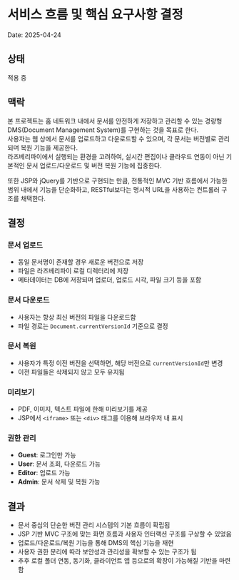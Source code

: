 # 서비스 흐름 및 핵심 요구사항 결정

Date: 2025-04-24

## 상태

적용 중

## 맥락

본 프로젝트는 홈 네트워크 내에서 문서를 안전하게 저장하고 관리할 수 있는 경량형 DMS(Document Management System)를 구현하는 것을 목표로 한다.  
사용자는 웹 상에서 문서를 업로드하고 다운로드할 수 있으며, 각 문서는 버전별로 관리되며 복원 기능을 제공한다.  
라즈베리파이에서 실행되는 환경을 고려하여, 실시간 편집이나 클라우드 연동이 아닌 기본적인 문서 업로드/다운로드 및 버전 복원 기능에 집중한다.

또한 JSP와 jQuery를 기반으로 구현되는 만큼, 전통적인 MVC 기반 흐름에서 가능한 범위 내에서 기능을 단순화하고, RESTful보다는 명시적 URL을 사용하는 컨트롤러 구조를 채택한다.

## 결정

### 문서 업로드
- 동일 문서명이 존재할 경우 새로운 버전으로 저장
- 파일은 라즈베리파이 로컬 디렉터리에 저장
- 메타데이터는 DB에 저장되며 업로더, 업로드 시각, 파일 크기 등을 포함

### 문서 다운로드
- 사용자는 항상 최신 버전의 파일을 다운로드함
- 파일 경로는 `Document.currentVersionId` 기준으로 결정

### 문서 복원
- 사용자가 특정 이전 버전을 선택하면, 해당 버전으로 `currentVersionId`만 변경
- 이전 파일들은 삭제되지 않고 모두 유지됨

### 미리보기
- PDF, 이미지, 텍스트 파일에 한해 미리보기를 제공
- JSP에서 `<iframe>` 또는 `<div>` 태그를 이용해 브라우저 내 표시

### 권한 관리
- **Guest**: 로그인만 가능
- **User**: 문서 조회, 다운로드 가능
- **Editor**: 업로드 가능
- **Admin**: 문서 삭제 및 복원 가능

## 결과

- 문서 중심의 단순한 버전 관리 시스템의 기본 흐름이 확립됨
- JSP 기반 MVC 구조에 맞는 화면 흐름과 사용자 인터랙션 구조를 구상할 수 있었음
- 업로드/다운로드/복원 기능을 통해 DMS의 핵심 기능을 재현
- 사용자 권한 분리에 따라 보안성과 관리성을 확보할 수 있는 구조가 됨
- 추후 로컬 폴더 연동, 동기화, 클라이언트 앱 등으로의 확장이 가능해질 기반을 마련함

